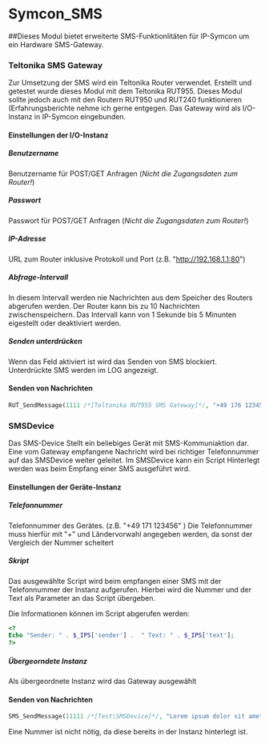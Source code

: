 # Symcon_SMS

##Dieses Modul bietet erweiterte SMS-Funktionlitäten für IP-Symcon um ein Hardware SMS-Gateway. 


### Teltonika SMS Gateway  

Zur Umsetzung der SMS wird ein Teltonika Router verwendet. Erstellt und getestet wurde dieses Modul mit dem Teltonika RUT955. Dieses Modul sollte jedoch auch  mit den Routern RUT950 und RUT240 funktionieren (Erfahrungsberichte nehme ich gerne entgegen. 
Das Gateway wird als I/O- Instanz in IP-Symcon eingebunden. 

#### Einstellungen der I/O-Instanz

##### Benutzername
Benutzername für POST/GET Anfragen (*Nicht die Zugangsdaten zum Router!*)

##### Passwort
Passwort für POST/GET Anfragen (*Nicht die Zugangsdaten zum Router!*)

##### IP-Adresse
URL zum Router inklusive Protokoll und Port (z.B. "http://192.168.1.1:80")

##### Abfrage-Intervall
In diesem Intervall werden nie Nachrichten aus dem Speicher des Routers abgerufen werden. Der Router kann bis zu 10 Nachrichten zwischenspeichern. 
Das Intervall kann von 1 Sekunde bis 5 Minunten eigestellt oder deaktiviert werden. 

##### Senden unterdrücken
Wenn das Feld aktiviert ist wird das Senden von SMS blockiert. Unterdrückte SMS werden im LOG angezeigt. 




#### Senden von Nachrichten
```php
RUT_SendMessage(1111 /*[Teltonika RUT955 SMS Gateway]*/, "+49 176 123456", "Lorem ipsum dolor sit amet" );
```


### SMSDevice

Das SMS-Device Stellt ein beliebiges Gerät mit SMS-Kommuniaktion dar. Eine vom Gateway empfangene Nachricht wird bei richtiger Telefonnummer auf das SMSDevice weiter geleitet. Im SMSDevice kann ein Script Hinterlegt werden was beim Empfang einer SMS ausgeführt wird. 


#### Einstellungen der Geräte-Instanz

##### Telefonnummer
Telefonnummer des Gerätes. (z.B. "+49 171 123456" )
Die Telefonnummer muss hierfür mit "+" und Ländervorwahl angegeben werden, da sonst der Vergleich der Nummer scheitert


##### Skript
Das ausgewählte Script wird beim empfangen einer SMS mit der Telefonnummer der Instanz aufgerufen. Hierbei wird die Nummer und der Text als Parameter an das Script übergeben. 

Die Informationen können im Script abgerufen werden: 
```php
<?
Echo "Sender: " . $_IPS['sender'] .  " Text: " . $_IPS['text'];
?>
```


##### Übergeorndete Instanz
Als übergeordnete Instanz wird das Gateway ausgewählt 


 

#### Senden von Nachrichten
```php
SMS_SendMessage(11111 /*[Test\SMSDevice]*/, "Lorem ipsum dolor sit amet");
```
Eine Nummer ist nicht nötig, da diese bereits in der Instanz hinterlegt ist.

